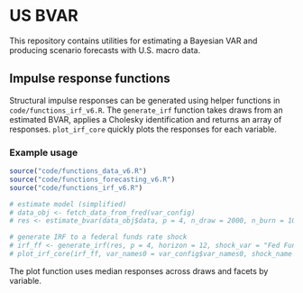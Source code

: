 # US BVAR

This repository contains utilities for estimating a Bayesian VAR and producing scenario forecasts with U.S. macro data.

## Impulse response functions

Structural impulse responses can be generated using helper functions in `code/functions_irf_v6.R`.
The `generate_irf` function takes draws from an estimated BVAR, applies a Cholesky identification and
returns an array of responses. `plot_irf_core` quickly plots the responses for each variable.

### Example usage

```r
source("code/functions_data_v6.R")
source("code/functions_forecasting_v6.R")
source("code/functions_irf_v6.R")

# estimate model (simplified)
# data_obj <- fetch_data_from_fred(var_config)
# res <- estimate_bvar(data_obj$data, p = 4, n_draw = 2000, n_burn = 1000)

# generate IRF to a federal funds rate shock
# irf_ff <- generate_irf(res, p = 4, horizon = 12, shock_var = "Fed Funds Rate")
# plot_irf_core(irf_ff, var_names0 = var_config$var_names0, shock_name = "Fed Funds Rate")
```

The plot function uses median responses across draws and facets by variable.
